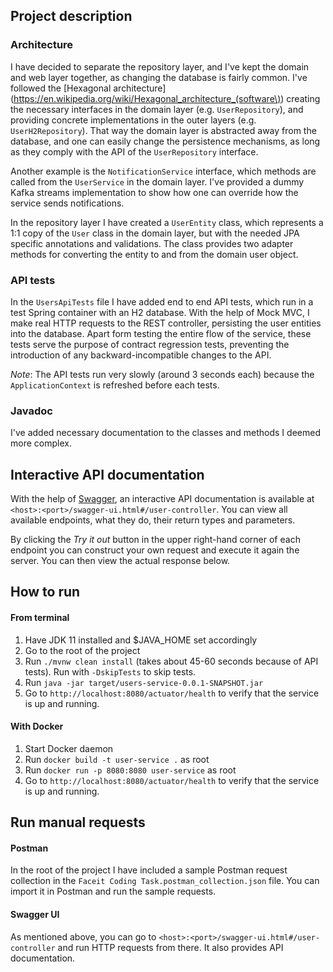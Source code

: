 ## Project description

### Architecture
I have decided to separate the repository layer, and I've kept the domain 
and web layer together, as changing the database is fairly common. I've 
followed the [Hexagonal architecture](https://en.wikipedia.org/wiki/Hexagonal_architecture_(software\))
creating the necessary interfaces in the domain layer (e.g. `UserRepository`),
and providing concrete implementations in the outer layers (e.g. `UserH2Repository`).
That way the domain layer is abstracted away from the database, and one can
easily change the persistence mechanisms, as long as they comply with the API 
of the `UserRepository` interface. 

Another example is the `NotificationService` interface, which methods are 
called from the `UserService` in the domain layer. I've provided a dummy Kafka
streams implementation to show how one can override how the service sends
notifications.  

In the repository layer I have created a `UserEntity` class, which represents
a 1:1 copy of the `User` class in the domain layer, but with the needed JPA
specific annotations and validations. The class provides two adapter methods for 
converting the entity to and from the domain user object.

### API tests
In the `UsersApiTests` file I have added end to end API tests, which run in a 
test Spring container with an H2 database. With the help of Mock MVC, I make
real HTTP requests to the REST controller, persisting the user entities into the
database. Apart form testing the entire flow of the service, these tests serve
the purpose of contract regression tests, preventing the introduction of any
backward-incompatible changes to the API.

_Note_: The API tests run very slowly (around 3 seconds each) because the
`ApplicationContext` is refreshed before each tests.

### Javadoc
I've added necessary documentation to the classes and methods I deemed more
complex.


## Interactive API documentation
With the help of [Swagger](https://swagger.io/), an interactive API documentation
is available at `<host>:<port>/swagger-ui.html#/user-controller`. You can view
all available endpoints, what they do, their return types and parameters.

By clicking the _Try it out_ button in the upper right-hand corner of each endpoint
you can construct your own request and execute it again the server. You can then view
the actual response below. 


## How to run

#### From terminal
1. Have JDK 11 installed and $JAVA_HOME set accordingly
2. Go to the root of the project
3. Run `./mvnw clean install` (takes about 45-60 seconds 
because of API tests). Run with `-DskipTests` to skip tests.
4. Run `java -jar target/users-service-0.0.1-SNAPSHOT.jar`
5. Go to `http://localhost:8080/actuator/health` to verify
that the service is up and running.


#### With Docker
1. Start Docker daemon
2. Run `docker build -t user-service .` as root
3. Run `docker run -p 8080:8080 user-service` as root
4. Go to `http://localhost:8080/actuator/health` to verify
that the service is up and running.


## Run manual requests

#### Postman
In the root of the project I have included a sample Postman
request collection in the `Faceit Coding Task.postman_collection.json`
file. You can import it in Postman and run the sample requests.

#### Swagger UI
As mentioned above, you can go to `<host>:<port>/swagger-ui.html#/user-controller`
and run HTTP requests from there. It also provides API documentation.
